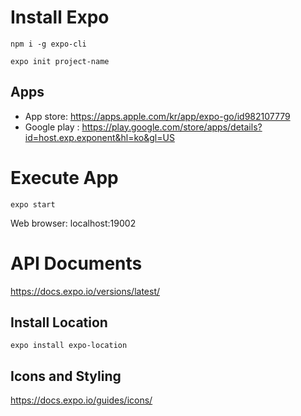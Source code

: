 # Install Expo
`npm i -g expo-cli`

`expo init project-name`

## Apps
* App store: https://apps.apple.com/kr/app/expo-go/id982107779
* Google play : https://play.google.com/store/apps/details?id=host.exp.exponent&hl=ko&gl=US

# Execute App

`expo start`

Web browser: localhost:19002

# API Documents

https://docs.expo.io/versions/latest/

## Install Location
`expo install expo-location`

## Icons and Styling
https://docs.expo.io/guides/icons/